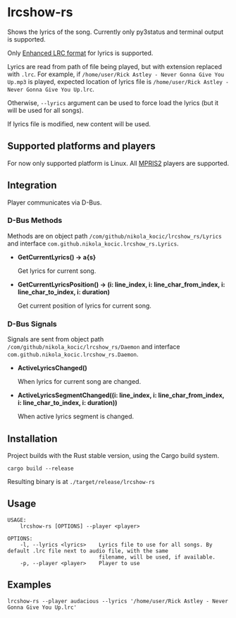 # lrcshow-rs
Shows the lyrics of the song. Currently only py3status and terminal output is supported.

Only [Enhanced LRC format](https://en.wikipedia.org/wiki/LRC_(file_format)#Enhanced_format) for lyrics is supported.

Lyrics are read from path of file being played, but with extension replaced with `.lrc`.
For example, if `/home/user/Rick Astley - Never Gonna Give You Up.mp3` is played, expected location of lyrics file is
`/home/user/Rick Astley - Never Gonna Give You Up.lrc`.

Otherwise, `--lyrics` argument can be used to force load the lyrics (but it will be used for all songs).

If lyrics file is modified, new content will be used.

## Supported platforms and players
For now only supported platform is Linux.
All [MPRIS2](https://specifications.freedesktop.org/mpris-spec/latest/) players are supported.

## Integration
Player communicates via D-Bus.

### D-Bus Methods
Methods are on object path `/com/github/nikola_kocic/lrcshow_rs/Lyrics` and interface `com.github.nikola_kocic.lrcshow_rs.Lyrics`.

* **GetCurrentLyrics() -> a{s}**

  Get lyrics for current song.

* **GetCurrentLyricsPosition() -> (i: line_index, i: line_char_from_index, i: line_char_to_index, i: duration)**

  Get current position of lyrics for current song.

### D-Bus Signals
Signals are sent from object path `/com/github/nikola_kocic/lrcshow_rs/Daemon` and interface `com.github.nikola_kocic.lrcshow_rs.Daemon`.

* **ActiveLyricsChanged()**

  When lyrics for current song are changed.

* **ActiveLyricsSegmentChanged((i: line_index, i: line_char_from_index, i: line_char_to_index, i: duration))**

  When active lyrics segment is changed.

## Installation
Project builds with the Rust stable version, using the Cargo build system.

`cargo build --release`

Resulting binary is at `./target/release/lrcshow-rs`

## Usage
```
USAGE:
    lrcshow-rs [OPTIONS] --player <player>

OPTIONS:
    -l, --lyrics <lyrics>    Lyrics file to use for all songs. By default .lrc file next to audio file, with the same
                             filename, will be used, if available.
    -p, --player <player>    Player to use
```

## Examples
```
lrcshow-rs --player audacious --lyrics '/home/user/Rick Astley - Never Gonna Give You Up.lrc'
```
